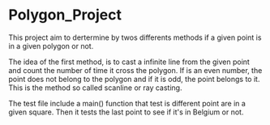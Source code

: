 # Polygon_Project
This project aim to dertermine by twos differents methods if a given point is in a given polygon or not. 

The idea of the first method, is to cast a infinite line from the given point and count the number of time it cross the polygon. If is an even number, the point does not belong to the polygon and if it is odd, the point belongs to it. This is the method so called scanline or ray casting. 

The test file include a main() function that test is different point are in a given square. Then it tests the last point to see if it's in Belgium or not. 

